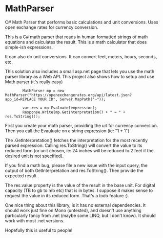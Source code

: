 MathParser
==========

C# Math Parser that performs basic calculations and unit conversions. Uses open exchange rates for currency conversion.

This is a C# math parser that reads in human formatted strings of math equations and calculates the result. This is a math calculator that does simple-ish expressions.

It can also do unit conversions. It can convert feet, meters, hours, seconds, etc. 

This solution also includes a small asp.net page that lets you use the math parser library as a Web API. This project also shows how to setup and use Math parser (it's really easy)




            MathParser mp = new MathParser("https://openexchangerates.org/api/latest.json?app_id=REPLACE YOUR ID", Server.MapPath("~"));

            var res = mp.Evaluate(expression);
            Response.Write(mp.GetInterpretation() + " = " + res.ToString());



First you create your math parser, providing the url for currency conversion. Then you call the Evauluate on a string expression (ie: "1 + 1").

The .GetInterpretation() fetches the interpretation for the most recently parsed expression. Calling res.ToString() will convert the value to its reduced form (or unit chosen, ie: 24 inches will be reduced to 2 feet if the desired unit is not specified).


If you find a math bug, please file a new issue with the input query, the output of both GetInterpretation and res.ToString(). Then provide the expected result .


The res.value property is the value of the result in the base unit. For digital capacity (TB to gb to mb etc) that is in bytes. I suppose it makes sense to request the value in its reduced form. That's a todo feature :).

One nice thing about this library, is it has no external dependencies. It should work just fine on Mono (untested), and doesn't use anything particularly fancy from .net (maybe some LINQ, but I don't know). It should work with most .net versions. 

Hopefully this is useful to people!
